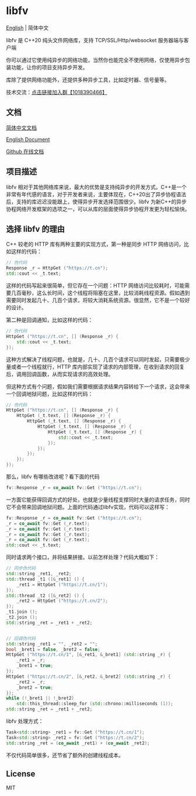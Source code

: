 # libfv

[English](./README.md) | 简体中文

libfv 是 C++20 纯头文件网络库，支持 TCP/SSL/Http/websocket 服务器端与客户端

你可以通过它使用纯异步的网络功能，当然你也能完全不使用网络，仅使用异步包装功能，让你的项目支持异步开发。

库除了提供网络功能外，还提供多种异步工具，比如定时器、信号量等。

技术交流：[点击链接加入群【1018390466】](https://jq.qq.com/?_wv=1027&k=7ZQLihbT)

## 文档

[简体中文文档](https://libfv.fawdlstty.com/zh_hans/)

[English Document](https://libfv.fawdlstty.com/en_us/)

[Github 在线文档](docs/)

## 项目描述

libfv 相对于其他网络库来说，最大的优势是支持纯异步的开发方式。C++是一个非常有年代感的语言，对于开发者来说，主要体现在，C++20出了异步协程语法后，支持的库迟迟没能跟上，使得异步开发选择范围很少。libfv 为新C++的异步协程网络开发框架的选项之一，可以从库的层面使得异步协程开发更为轻松愉快。

## 选择 libfv 的理由

C++ 较老的 HTTP 库有两种主要的实现方式，第一种是同步 HTTP 网络访问，比如这样的代码：

```cpp
// 伪代码
Response _r = HttpGet ("https://t.cn");
std::cout << _t.text;
```

这样的代码写起来很简单，但它存在一个问题：HTTP 网络访问比较耗时，可能需要几百毫秒，这么长时间，这个线程将阻塞在这里，比较消耗线程资源。假如遇到需要同时发起几十、几百个请求，将较大消耗系统资源。很显然，它不是一个较好的设计。

第二种是回调通知，比如这样的代码：

```cpp
// 伪代码
HttpGet ("https://t.cn", [] (Response _r) {
	std::cout << _t.text;
});
```

这种方式解决了线程问题，也就是，几十、几百个请求可以同时发起，只需要极少量或者一个线程就行，HTTP 库内部实现了请求的内部管理，在收到请求的回复后，调用回调函数，从而实现请求的高效处理。

但这种方式有个问题，假如我们需要根据请求结果内容转给下一个请求，这会带来一个回调地狱问题，比如这样的代码：

```cpp
// 伪代码
HttpGet ("https://t.cn", [] (Response _r) {
    HttpGet (_t.text, [] (Response _r) {
        HttpGet (_t.text, [] (Response _r) {
            HttpGet (_t.text, [] (Response _r) {
                HttpGet (_t.text, [] (Response _r) {
                    std::cout << _t.text;
                });
            });
        });
    });
});
```

那么，libfv 有哪些改进呢？看下面的代码

```cpp
fv::Response _r = co_await fv::Get ("https://t.cn");
```

一方面它能获得回调方式的好处，也就是少量线程支撑同时大量的请求任务，同时它不会带来回调地狱问题。上面的代码通过libfv实现，代码可以这样写：

```cpp
fv::Response _r = co_await fv::Get ("https://t.cn");
_r = co_await fv::Get (_r.text);
_r = co_await fv::Get (_r.text);
_r = co_await fv::Get (_r.text);
_r = co_await fv::Get (_r.text);
std::cout << _t.text;
```

同时请求两个接口，并将结果拼接。以前怎样处理？代码大概如下：

```cpp
// 同步伪代码
std::string _ret1, _ret2;
std::thread _t1 ([&_ret1] () {
    _ret1 = HttpGet ("https://t.cn/1");
});
std::thread _t2 ([&_ret2] () {
    _ret2 = HttpGet ("https://t.cn/2");
});
_t1.join ();
_t2.join ();
std::string _ret = _ret1 + _ret2;


// 回调伪代码
std::string _ret1 = "", _ret2 = "";
bool _bret1 = false, _bret2 = false;
HttpGet ("https://t.cn/1", [&_ret1, &_bret1] (std::string _r) {
    _ret1 = _r;
    _bret1 = true;
});
HttpGet ("https://t.cn/2", [&_ret2, &_bret2] (std::string _r) {
    _ret2 = _r;
    _bret2 = true;
});
while (!_bret1 || !_bret2)
    std::this_thread::sleep_for (std::chrono::milliseconds (1));
std::string _ret = _ret1 + _ret2;
```

libfv 处理方式：

```cpp
Task<std::string> _ret1 = fv::Get ("https://t.cn/1");
Task<std::string> _ret2 = fv::Get ("https://t.cn/2");
std::string _ret = (co_await _ret1) + (co_await _ret2);
```

不仅代码简单很多，还节省了额外的创建线程成本。

## License

MIT
